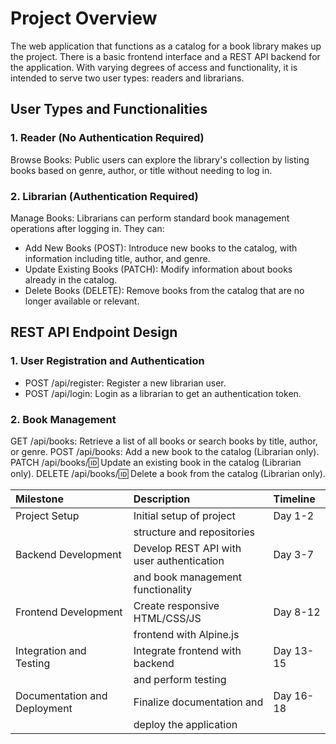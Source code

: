 
# Project Overview

The web application that functions as a catalog for a book library makes up the project. There is a basic frontend interface and a REST API backend for the application. With varying degrees of access and functionality, it is intended to serve two user types: readers and librarians.

##  User Types and Functionalities
### 1. Reader (No Authentication Required)

Browse Books: Public users can explore the library's collection by listing books based on genre, author, or title without needing to log in.

### 2. Librarian (Authentication Required)

Manage Books: Librarians can perform standard book management operations after logging in. They can:
- Add New Books (POST): Introduce new books to the catalog, with information including title, author, and genre.
- Update Existing Books (PATCH): Modify information about books already in the catalog.
- Delete Books (DELETE): Remove books from the catalog that are no longer available or relevant.
## REST API Endpoint Design
### 1. User Registration and Authentication

- POST /api/register: Register a new librarian user.
- POST /api/login: Login as a librarian to get an authentication token.

### 2. Book Management

GET /api/books: Retrieve a list of all books or search books by title, author, or genre.
POST /api/books: Add a new book to the catalog (Librarian only).
PATCH /api/books/:id: Update an existing book in the catalog (Librarian only).
DELETE /api/books/:id: Delete a book from the catalog (Librarian only).

| Milestone                      | Description                                | Timeline  |
| :---                           |     :---                                   |  :---     |
| Project Setup	                 | Initial setup of project                   | Day 1-2   |
|                                |  structure and repositories                |           |
| Backend Development            | Develop REST API with user authentication  | Day 3-7   |
|                                |  and book management functionality         |           |
| Frontend Development           | Create responsive HTML/CSS/JS              | Day 8-12  |
|                                |  frontend with Alpine.js                   |           |        
| Integration and Testing        |Integrate frontend with backend             | Day 13-15 |
|                                | and perform testing                        |           |
| Documentation and Deployment   | Finalize documentation and                 | Day 16-18 |
|                                |  deploy the application                    |           |
